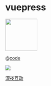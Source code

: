 # vuepress

<!-- 配置vuepress2 -->
<img src="@public/hzw.jpeg" alt="" width="100">

@[code](@docs/global.d.ts)


<vp-download href="https://www.shenyehd.com/src/img/logo.png" download="hzw.3466fb7a.jpeg">
  <img src="https://www.shenyehd.com/src/img/logo.png" />
</vp-download>

<a href="https://www.shenyehd.com" target="_blank">深夜互动</a>